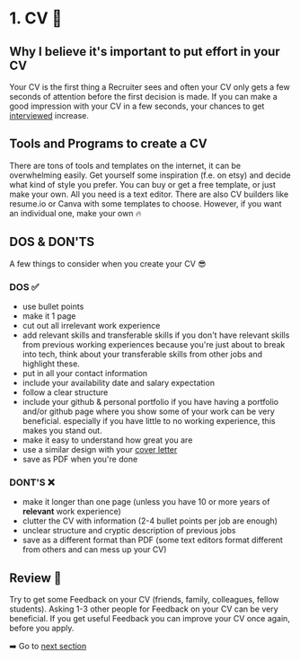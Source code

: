 # 1. CV :pencil:


## Why I believe it's important to put effort in your CV
Your CV is the first thing a Recruiter sees and often your CV only gets a few seconds of attention before the first decision is made.
If you can make a good impression with your CV in a few seconds, your chances to get [interviewed](/5_INTERVIEW_PREP) increase.


## Tools and Programs to create a CV

There are tons of tools and templates on the internet, it can be overwhelming easily. Get yourself some inspiration (f.e. on etsy) and
decide what kind of style you prefer. You can buy or get a free template, or just make your own.
All you need is a text editor.
There are also CV builders like resume.io or Canva with some templates to choose. 
However, if you want an individual one, make your own :fire:


## DOS & DON'TS

A few things to consider when you create your CV :sunglasses:

### DOS :white_check_mark:

+ use bullet points
+ make it 1 page
+ cut out all irrelevant work experience
+ add relevant skills and transferable skills
  if you don't have relevant skills from previous working experiences because you're just about
  to break into tech, think about your transferable skills from other jobs and highlight these.
+ put in all your contact information
+ include your availability date and salary expectation
+ follow a clear structure
+ include your github & personal portfolio if you have
  having a portfolio and/or github page where you show some of your work
  can be very beneficial. especially if you have little to no working experience, this makes
  you stand out.
+ make it easy to understand how great you are
+ use a similar design with your [cover letter](/4_COVER_LETTER)
+ save as PDF when you're done

### DONT'S :x:

+ make it longer than one page (unless you have 10 or more years of **relevant** work experience)
+ clutter the CV with information (2-4 bullet points per job are enough)
+ unclear structure and cryptic description of previous jobs
+ save as a different format than PDF (some text editors format different from others and can mess up your CV)


## Review :repeat_one:

Try to get some Feedback on your CV (friends, family, colleagues, fellow students). Asking 1-3 other people
for Feedback on your CV can be very beneficial. If you get useful Feedback you can improve your CV once again, before you apply.


:arrow_right: Go to [next section](/3_JOB_BOARDS)